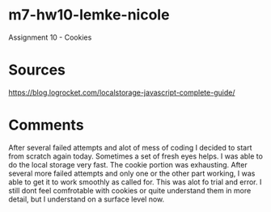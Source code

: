 # m7-hw10-lemke-nicole
Assignment 10 - Cookies


# Sources
https://blog.logrocket.com/localstorage-javascript-complete-guide/

# Comments
After several failed attempts and alot of mess of coding I decided to start from scratch again today. Sometimes a set of fresh eyes helps. I was able to do the local storage very fast. The cookie portion was exhausting. After several more failed attempts and only one or the other part working, I was able to get it to work smoothly as called for. This was alot fo trial and error. I still dont feel comfrotable with cookies or quite understand them in more detail, but I understand on a surface level now.